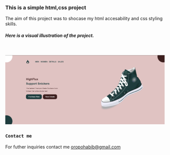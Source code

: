 ### This is a simple html,css project

The aim of this project was to shocase my html accesability and css styling skills.

##### Here is a visual illustration of the project.
<br>

![screenshot](./Screenshot%20(141)-crop.png)

### `Contact me`
For futher inquiries contact me [oropohabib@gmail.com](oropohabib@gmail.com)